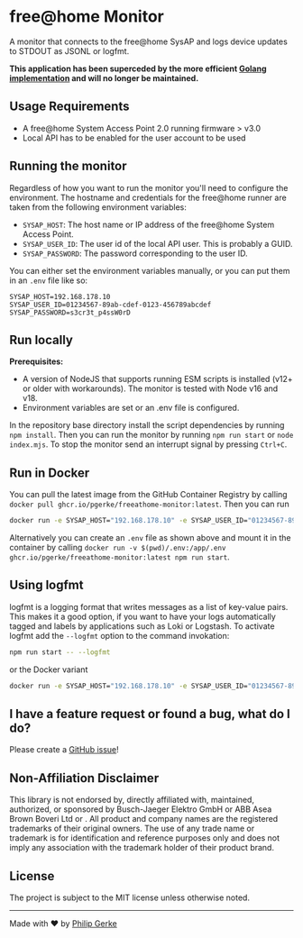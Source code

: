 # free@home Monitor

A monitor that connects to the free@home SysAP and logs device updates to STDOUT as JSONL or logfmt.

**This application has been superceded by the more efficient [Golang implementation](https://github.com/pgerke/freeathome/tree/main/cmd/monitor) and will no longer be maintained.**

## Usage Requirements

- A free@home System Access Point 2.0 running firmware > v3.0
- Local API has to be enabled for the user account to be used

## Running the monitor

Regardless of how you want to run the monitor you'll need to configure the environment. The hostname and credentials for the free@home runner are taken from the following environment variables:

- `SYSAP_HOST`: The host name or IP address of the free@home System Access Point.
- `SYSAP_USER_ID`: The user id of the local API user. This is probably a GUID.
- `SYSAP_PASSWORD`: The password corresponding to the user ID.

You can either set the environment variables manually, or you can put them in an `.env` file like so:

```
SYSAP_HOST=192.168.178.10
SYSAP_USER_ID=01234567-89ab-cdef-0123-456789abcdef
SYSAP_PASSWORD=s3cr3t_p4ssW0rD

```

## Run locally

**Prerequisites:**

- A version of NodeJS that supports running ESM scripts is installed (v12+ or older with workarounds). The monitor is tested with Node v16 and v18.
- Environment variables are set or an .env file is configured.

In the repository base directory install the script dependencies by running `npm install`. Then you can run the monitor by running `npm run start` or `node index.mjs`. To stop the monitor send an interrupt signal by pressing `Ctrl+C`.

## Run in Docker

You can pull the latest image from the GitHub Container Registry by calling `docker pull ghcr.io/pgerke/freeathome-monitor:latest`. Then you can run

```bash
docker run -e SYSAP_HOST="192.168.178.10" -e SYSAP_USER_ID="01234567-89ab-cdef-0123-456789abcdef" -e SYSAP_PASSWORD="s3cr3t_p4ssW0rD" ghcr.io/pgerke/freeathome-monitor:latest npm run start
```

Alternatively you can create an `.env` file as shown above and mount it in the container by calling `docker run -v $(pwd)/.env:/app/.env ghcr.io/pgerke/freeathome-monitor:latest npm run start`.

## Using logfmt

logfmt is a logging format that writes messages as a list of key-value pairs. This makes it a good option, if you want to have your logs automatically tagged and labels by applications such as Loki or Logstash. To activate logfmt add the `--logfmt` option to the command invokation:

```bash
npm run start -- --logfmt
```

or the Docker variant

```bash
docker run -e SYSAP_HOST="192.168.178.10" -e SYSAP_USER_ID="01234567-89ab-cdef-0123-456789abcdef" -e SYSAP_PASSWORD="s3cr3t_p4ssW0rD" ghcr.io/pgerke/freeathome-monitor:latest node index.mjs --logfmt
```

## I have a feature request or found a bug, what do I do?

Please create a [GitHub issue](https://github.com/pgerke/freeathome-monitor/issues)!

## Non-Affiliation Disclaimer

This library is not endorsed by, directly affiliated with, maintained, authorized, or sponsored by Busch-Jaeger Elektro GmbH or ABB Asea Brown Boveri Ltd or . All product and company names are the registered trademarks of their original owners. The use of any trade name or trademark is for identification and reference purposes only and does not imply any association with the trademark holder of their product brand.

## License

The project is subject to the MIT license unless otherwise noted.

<hr>

Made with ❤️ by [Philip Gerke](https://github.com/pgerke)
